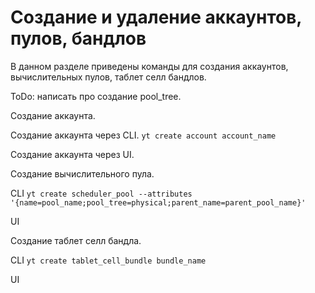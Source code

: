 # Создание и удаление аккаунтов, пулов, бандлов

В данном разделе приведены команды для создания аккаунтов, вычислительных пулов, таблет селл бандлов.

ToDo: написать про создание pool_tree.

Создание аккаунта.

Создание аккаунта через CLI.
`yt create account account_name`

Создание аккаунта через UI.

Создание вычислительного пула.

CLI
`yt create scheduler_pool --attributes '{name=pool_name;pool_tree=physical;parent_name=parent_pool_name}'`

UI

Создание таблет селл бандла.

CLI
`yt create tablet_cell_bundle bundle_name`

UI
